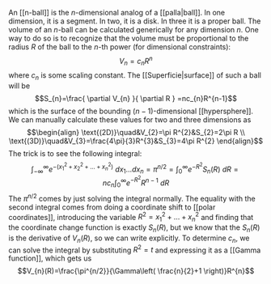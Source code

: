An [[n-ball]] is the $n$-dimensional analog of a [[palla|ball]]. In one dimension, it is a segment. In two, it is a disk. In three it is a proper ball. The volume of an $n$-ball can be calculated generically for any dimension $n$. One way to do so is to recognize that the volume must be proportional to the radius $R$ of the ball to the $n$-th power (for dimensional constraints):
$$V_{n}=c_{n}R^{n}$$
where $c_{n}$ is some scaling constant. The [[Superficie|surface]] of such a ball will be
$$S_{n}=\frac{ \partial V_{n} }{ \partial R } =nc_{n}R^{n-1}$$
which is the surface of the bounding $(n-1)$-dimensional [[hypersphere]].
We can manually calculate these values for two and three dimensions as
$$\begin{align}
\text{(2D)}\quad&V_{2}=\pi R^{2}&S_{2}=2\pi R \\
\text{(3D)}\quad&V_{3}=\frac{4\pi}{3}R^{3}&S_{3}=4\pi R^{2}
\end{align}$$
The trick is to see the following integral:
$$\int_{-\infty}^{\infty} e^{-(x_{1}^{2}+x_{2}^{2}+\ldots+x_{n}^{2})} \ dx_{1}\ldots dx_{n}=\pi^{n/2}=\int_{0}^{\infty}e^{-R^{2}}S_{n}(R)\ dR=nc_{n}\int_{0}^{\infty}e^{-R^{2}}R^{n-1}\ dR$$
The $\pi^{n/2}$ comes by just solving the integral normally. The equality with the second integral comes from doing a coordinate shift to [[polar coordinates]], introducing the variable $R^{2}=x_{1}^{2}+\ldots+x_{n}^{2}$ and finding that the coordinate change function is exactly $S_{n}(R)$, but we know that the $S_{n}(R)$ is the derivative of $V_{n}(R)$, so we can write explicitly. To determine $c_{n}$, we can solve the integral by substituting $R^{2}=t$ and expressing it as a [[Gamma function]], which gets us
$$V_{n}(R)=\frac{\pi^{n/2}}{\Gamma\left( \frac{n}{2}+1 \right)}R^{n}$$
